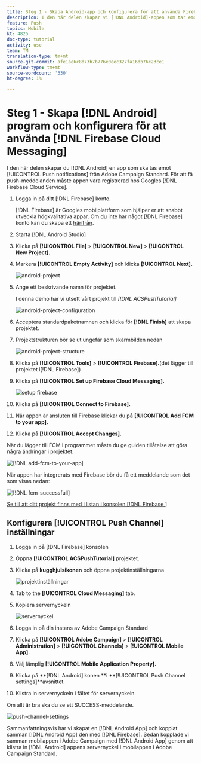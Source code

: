 ```yaml
---
title: Steg 1 - Skapa Android-app och konfigurera för att använda Firebase Cloud Messaging
description: I den här delen skapar vi [!DNL Android]-appen som tar emot [!UICONTROL Push-meddelanden] som skickas från Adobe Campaign Standard. För att få push-meddelanden måste appen vara registrerad med Googles [!DNL Firebase Cloud Service].
feature: Push
topics: Mobile
kt: 4825
doc-type: tutorial
activity: use
team: TM
translation-type: tm+mt
source-git-commit: afe1ae6c8d73b7b776e0eec327fa16db76c23ce1
workflow-type: tm+mt
source-wordcount: '330'
ht-degree: 1%

---
```



# Steg 1 - Skapa [!DNL Android] program och konfigurera för att använda [!DNL Firebase Cloud Messaging]

I den här delen skapar du [!DNL Android] en app som ska tas emot [!UICONTROL Push notifications] från Adobe Campaign Standard. För att få push-meddelanden måste appen vara registrerad hos Googles [!DNL Firebase Cloud Service].

1. Logga in på ditt [!DNL Firebase] konto.

   [!DNL Firebase] är Googles mobilplattform som hjälper er att snabbt utveckla högkvalitativa appar. Om du inte har något [!DNL Firebase] konto kan du skapa ett [härifrån](https://firebase.google.com).

2. Starta [!DNL Android Studio]
3. Klicka på **[!UICONTROL File]** > **[!UICONTROL New]** > **[!UICONTROL New Project].**
4. Markera **[!UICONTROL Empty Activity]** och klicka **[!UICONTROL Next].**

   ![android-project](assets/android-project.PNG)

5. Ange ett beskrivande namn för projektet.

   I denna demo har vi utsett vårt projekt till *[!DNL ACSPushTutorial]*

   ![android-project-configuration](assets/android-project-configuration.PNG)

6. Acceptera standardpaketnamnen och klicka för **[!DNL Finish]** att skapa projektet.
7. Projektstrukturen bör se ut ungefär som skärmbilden nedan

   ![android-project-structure](assets/android-project-structure.PNG)

8. Klicka på **[!UICONTROL Tools]** > **[!UICONTROL Firebase].**(det lägger till projektet i[!DNL Firebase])
9. Klicka på **[!UICONTROL Set up Firebase Cloud Messaging].**

   ![setup firebase](assets/android-project-firebase-messaging.PNG)

10. Klicka på **[!UICONTROL Connect to Firebase].**
11. När appen är ansluten till Firebase klickar du på **[!UICONTROL Add FCM to your app].**
12. Klicka på **[!UICONTROL Accept Changes].**

   När du lägger till FCM i programmet måste du ge guiden tillåtelse att göra några ändringar i projektet.

   ![[!DNL add-fcm-to-your-app]](assets/firebase-add-fcm-to-app.PNG)

När appen har integrerats med Firebase bör du få ett meddelande som det som visas nedan:

![[!DNL fcm-successfull]](assets/android-firebase-success.PNG)

[Se till att ditt projekt finns med i listan i konsolen [!DNL Firebase ]](https://console.firebase.google.com/)

## Konfigurera [!UICONTROL Push Channel] inställningar

1. Logga in på [!DNL Firebase] konsolen
2. Öppna **[!UICONTROL ACSPushTutorial]** projektet.
3. Klicka på **kugghjulsikonen** och öppna projektinställningarna

   ![projektinställningar](assets/firebase-project-settings.PNG)

4. Tab to the **[!UICONTROL Cloud Messaging]** tab.
5. Kopiera servernyckeln

   ![servernyckel](assets/firebase-server-key.PNG)

6. Logga in på din instans av Adobe Campaign Standard
7. Klicka på **[!UICONTROL Adobe Campaign]** > **[!UICONTROL Administration]** > **[!UICONTROL Channels]** > **[!UICONTROL Mobile App].**
8. Välj lämplig **[!UICONTROL Mobile Application Property].**
9. Klicka på **[!DNL Android]ikonen **i **[!UICONTROL Push Channel settings]**avsnittet.
10. Klistra in servernyckeln i fältet för servernyckeln.

Om allt är bra ska du se ett SUCCESS-meddelande.

![push-channel-settings](assets/push-channel-settings.PNG)

Sammanfattningsvis har vi skapat en [!DNL Android App] och kopplat samman [!DNL Android App] den med [!DNL Firebase]. Sedan kopplade vi samman mobilappen i Adobe Campaign med [!DNL Android App] genom att klistra in [!DNL Android] appens servernyckel i mobilappen i Adobe Campaign Standard.
